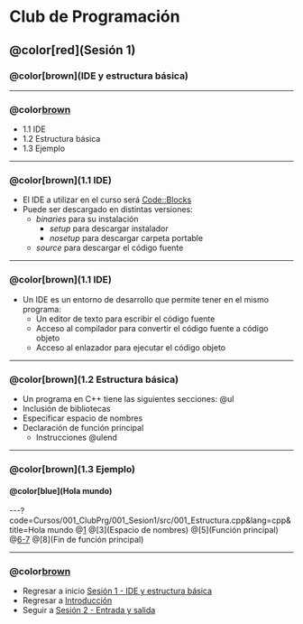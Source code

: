 # Club de Programación
## @color[red](Sesión 1)
### @color[brown](IDE y estructura básica)

---
### @color[brown](Contenido)
- 1.1 IDE
- 1.2 Estructura básica
- 1.3 Ejemplo

---
### @color[brown](1.1 IDE)
- El IDE a utilizar en el curso será [Code::Blocks](http://www.codeblocks.org/)
- Puede ser descargado en distintas versiones:
    + *binaries* para su instalación
        * *setup* para descargar instalador
        * *nosetup* para descargar carpeta portable
    + *source* para descargar el código fuente

---
### @color[brown](1.1 IDE)
- Un IDE es un entorno de desarrollo que permite tener en el mismo programa:
    + Un editor de texto para escribir el código fuente
    + Acceso al compilador para convertir el código fuente a código objeto
    + Acceso al enlazador para ejecutar el código objeto

---
### @color[brown](1.2 Estructura básica)
- Un programa en C++ tiene las siguientes secciones:
@ul
- Inclusión de bibliotecas
- Especificar espacio de nombres
- Declaración de función principal
    + Instrucciones
@ulend

---
### @color[brown](1.3 Ejemplo)
#### @color[blue](Hola mundo)
---?code=Cursos/001_ClubPrg/001_Sesion1/src/001_Estructura.cpp&lang=cpp&title=Hola mundo
@[1](Bibliotecas)
@[3](Espacio de nombres)
@[5](Función principal)
@[6-7](Instrucciones)
@[8](Fin de función principal)

---
### @color[brown](Contenido)
- Regresar a inicio [Sesión 1 - IDE y estructura básica](https://gitpitch.com/isalasg/itszn/master?p=Cursos/001_ClubPrg/001_Sesion1)
- Regresar a [Introducción](https://gitpitch.com/isalasg/itszn/master?p=Cursos/001_ClubPrg)
- Seguir a [Sesión 2 - Entrada y salida](https://gitpitch.com/isalasg/itszn/master?p=Cursos/001_ClubPrg/001_Sesion2)
